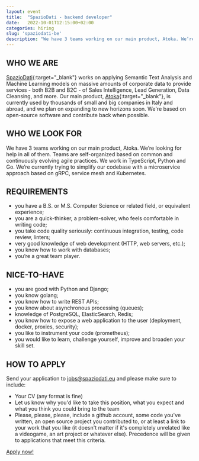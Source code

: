 ```yaml
---
layout: event
title:  "SpazioDati - backend developer"
date:   2022-10-01T12:15:00+02:00
categories: hiring
slug: 'spaziodati-be'
description: "We have 3 teams working on our main product, Atoka. We’re looking for help in all of them. Teams are self-organized based on common and continuously evolving agile practices. We work in TypeScript, Python and Go. We’re currently trying to simplify our codebase with a microservice approach based on gRPC, service mesh and Kubernetes."
---
```


## WHO WE ARE
[SpazioDati](http://spaziodati.eu){:target="_blank"} works on applying Semantic Text Analysis and Machine Learning models on massive amounts of corporate data to provide services - both B2B and B2C - of Sales Intelligence, Lead Generation, Data Cleansing, and more.
Our main product, [Atoka](http://atoka.io){:target="_blank"}, is currently used by thousands of small and big companies in Italy and abroad, and we plan on expanding to new horizons soon. We're based on open-source software and contribute back when possible.

## WHO WE LOOK FOR
We have 3 teams working on our main product, Atoka. We’re looking for help in all of them. Teams are self-organized based on common and continuously evolving agile practices. We work in TypeScript, Python and Go. We’re currently trying to simplify our codebase with a microservice approach based on gRPC, service mesh and Kubernetes.

## REQUIREMENTS
- you have a B.S. or M.S. Computer Science or related field, or equivalent experience;
- you are a quick-thinker, a problem-solver, who feels comfortable in writing code;
- you take code quality seriously: continuous integration, testing, code review, linters;
- very good knowledge of web development (HTTP, web servers, etc.);
- you know how to work with databases;
- you’re a great team player.

## NICE-TO-HAVE
- you are good with Python and Django;
- you know golang;
- you know how to write REST APIs;
- you know about asynchronous processing (queues);
- knowledge of PostgreSQL, ElasticSearch, Redis;
- you know how to expose a web application to the user (deployment, docker, proxies, security);
- you like to instrument your code (prometheus);
- you would like to learn, challenge yourself, improve and broaden your skill set.

## HOW TO APPLY
Send your application to [jobs@spaziodati.eu](mailto:jobs@spaziodati.eu) and please make sure to include:
- Your CV (any format is fine)
- Let us know why you'd like to take this position, what you expect and what you think you could bring to the team
- Please, please, please, include a github account, some code you've written, an open source project you contributed to, or at least a link to your work that you like (it doesn't matter if it's completely unrelated like a videogame, an art project or whatever else). Precedence will be given to applications that meet this criteria.

<a class="btn btn-primary text-white btn-lg mt-3" target="_blank" href="mailto:jobs@spaziodati.eu">Apply now!</a>
